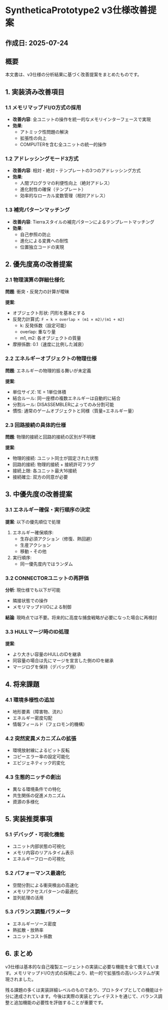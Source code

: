 # SyntheticaPrototype2 v3仕様改善提案

## 作成日: 2025-07-24

## 概要

本文書は、v3仕様の分析結果に基づく改善提案をまとめたものです。

## 1. 実装済み改善項目

### 1.1 メモリマップドI/O方式の採用
- **改善内容**: 全ユニットの操作を統一的なメモリインターフェースで実現
- **効果**: 
  - アトミック性問題の解決
  - 拡張性の向上
  - COMPUTERを含む全ユニットの統一的操作

### 1.2 アドレッシングモード3方式
- **改善内容**: 相対・絶対・テンプレートの3つのアドレッシング方式
- **効果**:
  - 人間プログラマの利便性向上（絶対アドレス）
  - 進化耐性の確保（テンプレート）
  - 効率的なローカル変数管理（相対アドレス）

### 1.3 補完パターンマッチング
- **改善内容**: Tierraスタイルの補完パターンによるテンプレートマッチング
- **効果**:
  - 自己参照の防止
  - 進化による変異への耐性
  - 位置独立コードの実現

## 2. 優先度高の改善提案

### 2.1 物理演算の詳細仕様化
**問題**: 衝突・反発力の計算が曖昧

**提案**:
- オブジェクト形状: 円形を基本とする
- 反発力計算式: `F = k × overlap × (m1 × m2)/(m1 + m2)`
  - k: 反発係数（設定可能）
  - overlap: 重なり量
  - m1, m2: 各オブジェクトの質量
- 摩擦係数: 0.1（速度に比例した減衰）

### 2.2 エネルギーオブジェクトの物理仕様
**問題**: エネルギーの物理的振る舞いが未定義

**提案**:
- 単位サイズ: 1E = 1単位体積
- 結合ルール: 同一座標の複数エネルギーは自動的に結合
- 分割ルール: DISASSEMBLERによってのみ分割可能
- 慣性: 通常のゲームオブジェクトと同様（質量=エネルギー量）

### 2.3 回路接続の具体的仕様
**問題**: 物理的接続と回路的接続の区別が不明確

**提案**:
- 物理的接続: ユニット同士が固定された状態
- 回路的接続: 物理的接続 + 接続許可フラグ
- 接続上限: 各ユニット最大16接続
- 接続確立: 双方の同意が必要

## 3. 中優先度の改善提案

### 3.1 エネルギー確保・実行順序の決定
**提案**: 以下の優先順位で処理
1. エネルギー確保順序:
   - 生存必須アクション（修復、熱回避）
   - 生産アクション
   - 移動・その他
2. 実行順序:
   - 同一優先度内ではランダム

### 3.2 CONNECTORユニットの再評価
**分析**: 現仕様でも以下が可能
- 隣接状態での操作
- メモリマップドI/Oによる制御

**結論**: 現時点では不要。将来的に高度な捕食戦略が必要になった場合に再検討

### 3.3 HULLマージ時のID処理
**提案**:
- より大きい容量のHULLのIDを継承
- 同容量の場合は先にマージを宣言した側のIDを継承
- マージログを保持（デバッグ用）

## 4. 将来課題

### 4.1 環境多様性の追加
- 地形要素（障害物、流れ）
- エネルギー密度勾配
- 情報フィールド（フェロモン的機構）

### 4.2 突然変異メカニズムの拡張
- 環境放射線によるビット反転
- コピーエラー率の設定可能化
- エピジェネティック的変化

### 4.3 生態的ニッチの創出
- 異なる環境条件での特化
- 共生関係の促進メカニズム
- 資源の多様化

## 5. 実装推奨事項

### 5.1 デバッグ・可視化機能
- ユニット内部状態の可視化
- メモリ内容のリアルタイム表示
- エネルギーフローの可視化

### 5.2 パフォーマンス最適化
- 空間分割による衝突検出の高速化
- メモリアクセスパターンの最適化
- 並列処理の活用

### 5.3 バランス調整パラメータ
- エネルギーソース密度
- 熱拡散・放熱率
- ユニットコスト係数

## 6. まとめ

v3仕様は基本的な自己複製エージェントの実装に必要な機能を全て備えています。メモリマップドI/O方式の採用により、統一的で拡張性の高いシステムが実現されました。

残る課題の多くは実装詳細レベルのものであり、プロトタイプとしての機能は十分に達成されています。今後は実際の実装とプレイテストを通じて、バランス調整と追加機能の必要性を評価することが重要です。